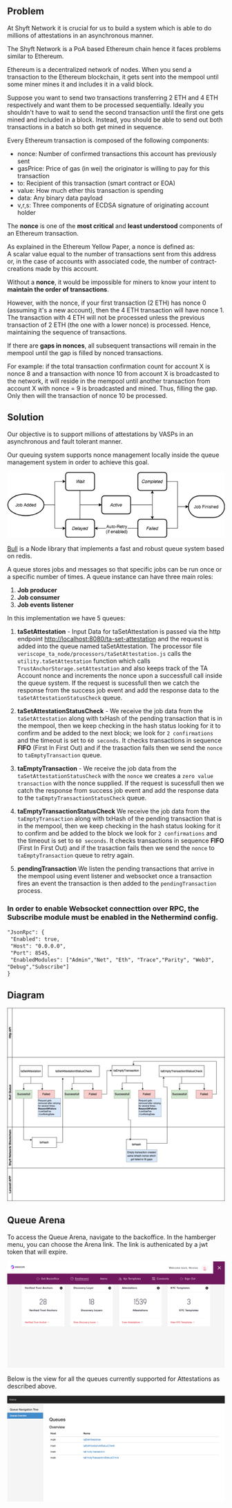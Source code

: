 ## Problem

At Shyft Network it is crucial for us to build a system which is able to do millions of attestations in an asynchronous manner.

The Shyft Network is a PoA based Ethereum chain hence it faces problems similar to Ethereum.

Ethereum is a decentralized network of nodes. When you send a transaction to the Ethereum blockchain, it gets sent into the mempool until some miner mines it and includes it in a valid block.

Suppose you want to send two transactions transferring 2 ETH and 4 ETH respectively and want them to be processed sequentially. Ideally you shouldn't have to wait to send the second transaction until the first one gets mined and included in a block. Instead, you should be able to send out both transactions in a batch so both get mined in sequence.

Every Ethereum transaction is composed of the following components:
- nonce: Number of confirmed transactions this account has previously sent
- gasPrice: Price of gas (in wei) the originator is willing to pay for this transaction
- to: Recipient of this transaction (smart contract or EOA)
- value: How much ether this transaction is spending
- data: Any binary data payload
- v,r,s: Three components of ECDSA signature of originating account holder

The **nonce** is one of the **most critical** and **least understood** components of an Ethereum transaction.

As explained in the Ethereum Yellow Paper, a nonce is defined as:      
A scalar value equal to the number of transactions sent from this address or, in the case of accounts with associated code, the number of contract-creations made by this account.


Without a **nonce**, it would be impossible for miners to know your intent to **maintain the order of transactions**.


However, with the nonce, if your first transaction (2 ETH) has nonce 0 (assuming it's a new account), then the 4 ETH transaction will have nonce 1. The transaction with 4 ETH will not be processed unless the previous transaction of 2 ETH (the one with a lower nonce) is processed. Hence, maintaining the sequence of transactions.


If there are **gaps in nonces**, all subsequent transactions will remain in the mempool until the gap is filled by nonced transactions.


For example: if the total transaction confirmation count for account X is nonce 8 and a transaction with nonce 10 from account X is broadcasted to the network, it will reside in the mempool until another transaction from account X with nonce = 9 is broadcasted and mined. Thus, filling the gap.  Only then will the transaction of nonce 10 be processed.


## Solution

Our objective is to support millions of attestations by VASPs in an asynchronous and fault tolerant manner.

Our queuing system supports nonce management locally inside the queue management system in order to achieve this goal.

<img src="screenshots/job-lifecycle.jpeg" alt="job-lifecycle"  />


[Bull](https://github.com/OptimalBits/bull) is a Node library that implements a fast and robust queue system based on redis.

A queue stores jobs and messages so that specific jobs can be run once or a specific number of times. A queue instance can have three main roles:

1. **Job producer**
2. **Job consumer**
3. **Job events listener**

In this implementation we have 5 queues:

1. **taSetAttestation** - Input Data for taSetAttestation is passed via the http endpoint [http://localhost:8080/ta-set-attestation](http://localhost:8080/ta-set-attestation) and the request is added into the queue named taSetAttestation. The processor file ``veriscope_ta_node/processors/taSetAttestation.js`` calls the ``utility.taSetAttestation`` function which calls  ``TrustAnchorStorage.setAttestation`` and also keeps track of the TA Account nonce and increments the nonce upon a successfull call inside the queue system. If the request is sucessfull then we catch the response from the success job event and add the response data to the ``taSetAttestationStatusCheck`` queue.


2. **taSetAttestationStatusCheck** - We receive the job data from the ``taSetAttestation`` along with txHash of the pending transaction that is in the mempool, then we keep checking in the hash status looking for it to confirm and be added to the next block; we look for ``2 confirmations`` and the timeout is set to ``60 seconds``.  It checks transactions in sequence **FIFO** (First In First Out) and if the trasaction fails then we send the ``nonce`` to ``taEmptyTransaction`` queue.


3. **taEmptyTransaction** - We receive the job data from the ``taSetAttestationStatusCheck`` with the ``nonce`` we creates a ``zero value transaction`` with the nonce supplied. If the request is sucessfull then we catch the response from success job event and add the response data to the ``taEmptyTransactionStatusCheck`` queue.

4. **taEmptyTransactionStatusCheck** We receive the job data from the ``taEmptyTransaction`` along with txHash of the pending transaction that is in the mempool, then we keep checking in the hash status looking for it to confirm and be added to the block we look for ``2 confirmations`` and the timeout is set to ``60 seconds``.  It checks transactions in sequence **FIFO** (First In First Out) and if the trasaction fails then we send the ``nonce`` to ``taEmptyTransaction`` queue to retry again.

5. **pendingTransaction**  We listen the pending transactions that arrive in the mempool using event listener and websocket once a transaction fires an event the transaction is then added to the `pendingTransaction` process.  

### In order to enable Websocket connecttion over RPC, the Subscribe module must be enabled in the Nethermind config.
```
"JsonRpc": {
 "Enabled": true,
 "Host": "0.0.0.0",
 "Port": 8545,
 "EnabledModules": ["Admin","Net", "Eth", "Trace","Parity", "Web3", "Debug","Subscribe"]
}
```

## Diagram

<img src="screenshots/flow.jpeg" alt="flow"  />

## Queue Arena

To access the Queue Arena, navigate to the backoffice.  In the hamberger menu, you can choose the Arena link.  The link is authenicated by a jwt token that will expire.

![Alt text](screenshots/arena-nav.png "Arena Navigation")

Below is the view for all the queues currently supported for Attestations as described above.

![Alt text](screenshots/queues-arena-view.png "Arena Navigation")
